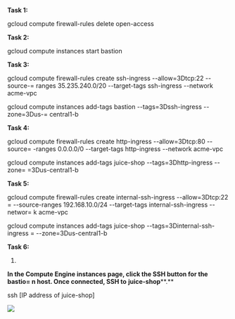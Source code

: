 **Task 1:**


gcloud compute firewall-rules delete open-access


**Task 2:**


gcloud compute instances start bastion


**Task 3:**


gcloud compute firewall-rules create ssh-ingress --allow=3Dtcp:22 --source-=
ranges 35.235.240.0/20 --target-tags ssh-ingress --network acme-vpc



gcloud compute instances add-tags bastion --tags=3Dssh-ingress --zone=3Dus-=
central1-b


**Task 4:**


gcloud compute firewall-rules create http-ingress --allow=3Dtcp:80 --source=
-ranges 0.0.0.0/0 --target-tags http-ingress --network acme-vpc



gcloud compute instances add-tags juice-shop --tags=3Dhttp-ingress --zone=
=3Dus-central1-b


**Task 5:**


gcloud compute firewall-rules create internal-ssh-ingress --allow=3Dtcp:22 =
--source-ranges 192.168.10.0/24 --target-tags internal-ssh-ingress --networ=
k acme-vpc



gcloud compute instances add-tags juice-shop --tags=3Dinternal-ssh-ingress =
--zone=3Dus-central1-b




**Task 6:**



1.

**In the Compute Engine instances page, click the SSH button for the bastio=
n host. Once connected, SSH to** **juice-shop****.**

ssh [IP address of juice-shop]

![](https://lh6.googleusercontent.com/JvqJWBWd1kDjuGXhRTQi2MiLd3ia1jv78lNd=7bQIuXFQGCFgBM4HJBXQ8HEBqVDocPvbaH88RmBVUbEgDQkMlRz7Xy9HZezIoaz82lzM3zcWPl2=MgIUspeJAUU6LZgq3dql8_hUE)
